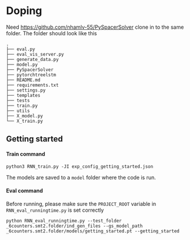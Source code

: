 # Doping
Need https://github.com/nhamlv-55/PySpacerSolver clone in to the same folder. The folder should look like this
```
.
├── eval.py
├── eval_vis_server.py
├── generate_data.py
├── model.py
├── PySpacerSolver
├── pytorchtreelstm
├── README.md
├── requirements.txt
├── settings.py
├── templates
├── tests
├── train.py
├── utils
├── X_model.py
└── X_train.py

```
## Getting started
#### Train command
`python3 RNN_train.py -JI exp_config_getting_started.json`

The models are saved to a `model` folder where the code is run.

#### Eval command
Before running, please make sure the `PROJECT_ROOT` variable in `RNN_eval_runningtime.py` is set correctly

`python RNN_eval_runningtime.py --test_folder _6counters.smt2.folder/ind_gen_files --gs_model_path _6counters.smt2.folder/models/getting_started.pt --getting_started`